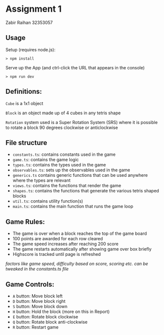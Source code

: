 # Assignment 1

Zabir Raihan
32353057

## Usage

Setup (requires node.js):

```
> npm install
```

Serve up the App (and ctrl-click the URL that appears in the console)

```
> npm run dev
```

## Definitions:

`Cube` is a 1x1 object <br>

`Block` is an object made up of 4 cubes in any tetris shape <br>

`Rotation` system used is a Super Rotation System (SRS) where it is possible to rotate a block 90 degrees clockwise or anticlockwise <br>

## File structure

- `constants.ts`: contains constants used in the game
- `game.ts`: contains the game logic
- `types.ts`: contains the types used in the game
- `observables.ts`: sets up the observables used in the game
- `generics.ts` contains generic functions that can be used anywhere where the types are relevant
- `views.ts`: contains the functions that render the game
- `shapes.ts`: contains the functions that generate the various tetris shaped blocks
- `util.ts`: contains utility function(s)
- `main.ts`: contains the main function that runs the game loop

## Game Rules:

- The game is over when a block reaches the top of the game board
- 100 points are awarded for each row cleared
- The game speed increases after reaching 200 score
- The game restarts automatically after showing game over box briefly
- Highscore is tracked until page is refreshed

_factors like game speed, difficulty based on score, scoring etc. can be tweaked in the constants.ts file_

## Game Controls:

- `A` button: Move block left
- `D` button: Move block right
- `S` button: Move block down
- `H` button: Hold the block (more on this in Report)
- `E` button: Rotate block clockwise
- `Q` button: Rotate block anti-clockwise
- `R` button: Restart game
